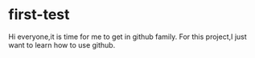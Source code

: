 # first-test

Hi everyone,it is time for me to get in github family.
For this project,I just want to learn how to use github.
